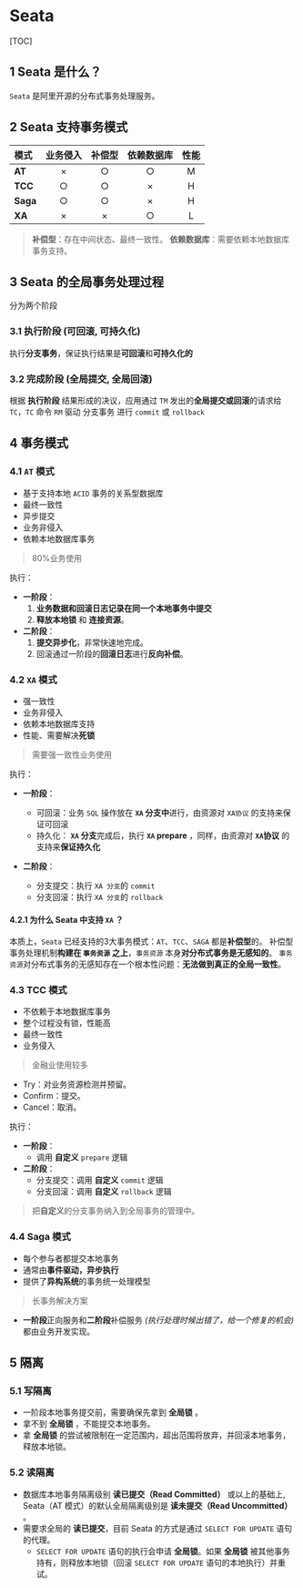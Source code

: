 # Seata

[TOC]

## 1 Seata 是什么？

`Seata` 是阿里开源的分布式事务处理服务。

## 2 Seata 支持事务模式

| 模式     | 业务侵入 | 补偿型 | 依赖数据库 | 性能  |
| :------- | :------: | :----: | :--------: | :---: |
| **AT**   |    ×     |   ○    |     ○      |   M   |
| **TCC**  |    ○     |   ○    |     ×      |   H   |
| **Saga** |    ○     |   ○    |     ×      |   H   |
| **XA**   |    ×     |   ×    |     ○      |   L   |

>**补偿型**：存在中间状态、最终一致性。
>**依赖数据库**：需要依赖本地数据库事务支持。

## 3 Seata 的全局事务处理过程

分为两个阶段

### 3.1 执行阶段 (可回滚, 可持久化)

执行**分支事务**，保证执行结果是**可回滚**和**可持久化的**

### 3.2 完成阶段 (全局提交, 全局回滚)

根据 **执行阶段** 结果形成的决议，应用通过 `TM` 发出的**全局提交或回滚**的请求给 `TC`，`TC` 命令 `RM` 驱动 分支事务 进行 `commit` 或 `rollback`

## 4 事务模式

### 4.1 `AT` 模式

* 基于支持本地 `ACID` 事务的关系型数据库
* 最终一致性
* 异步提交
* 业务非侵入
* 依赖本地数据库事务

> 80%业务使用

执行：

* **一阶段**：
    1. **业务数据和回滚日志记录在同一个本地事务中提交**
    2. **释放本地锁** 和 **连接资源**。
* **二阶段**：
    1. **提交异步化**，非常快速地完成。
    2. 回滚通过一阶段的**回滚日志**进行**反向补偿**。

### 4.2 `XA` 模式

* 强一致性
* 业务非侵入
* 依赖本地数据库支持
* 性能、需要解决**死锁**

> 需要强一致性业务使用

执行：

* **一阶段**：
  
  * 可回滚：业务 `SQL` 操作放在 **`XA` 分支中**进行，由资源对 `XA协议` 的支持来保证可回滚
  * 持久化： **`XA` 分支**完成后，执行 **`XA` prepare** ，同样，由资源对 **`XA`协议** 的支持来**保证持久化**
* **二阶段**：
  * 分支提交：执行 `XA 分支`的 `commit`
  * 分支回滚：执行 `XA 分支`的 `rollback`

#### 4.2.1 为什么 Seata 中支持 `XA` ？

本质上，`Seata` 已经支持的3大事务模式：`AT`、`TCC`、`SAGA` 都是**补偿型**的。
补偿型事务处理机制**构建在 `事务资源` 之上**，`事务资源` 本身**对分布式事务是无感知的**。
`事务资源`对分布式事务的无感知存在一个根本性问题：**无法做到真正的全局一致性**。

### 4.3 TCC 模式

* 不依赖于本地数据库事务
* 整个过程没有锁，性能高
* 最终一致性
* 业务侵入

> 金融业使用较多

* Try：对业务资源检测并预留。
* Confirm：提交。
* Cancel：取消。

执行：

* **一阶段**：
  * 调用 **自定义** `prepare` 逻辑
* **二阶段**：
  * 分支提交：调用 **自定义** `commit` 逻辑
  * 分支回滚：调用 **自定义** `rollback` 逻辑

> 把**自定义**的分支事务纳入到全局事务的管理中。

### 4.4 Saga 模式

* 每个参与者都提交本地事务
* 通常由**事件驱动，异步执行**
* 提供了**异构系统**的事务统一处理模型

> 长事务解决方案

* **一阶段**正向服务和**二阶段**补偿服务 *(执行处理时候出错了，给一个修复的机会)* 都由业务开发实现。

## 5 隔离

### 5.1 写隔离

* 一阶段本地事务提交前，需要确保先拿到 **全局锁** 。
* 拿不到 **全局锁** ，不能提交本地事务。
* 拿 **全局锁** 的尝试被限制在一定范围内，超出范围将放弃，并回滚本地事务，释放本地锁。

### 5.2 读隔离

* 数据库本地事务隔离级别 **读已提交（Read Committed）** 或以上的基础上, Seata（AT 模式）的默认全局隔离级别是 **读未提交（Read Uncommitted）** 。
* 需要求全局的 **读已提交**，目前 Seata 的方式是通过 `SELECT FOR UPDATE` 语句的代理。
  * `SELECT FOR UPDATE` 语句的执行会申请 **全局锁**。如果 **全局锁** 被其他事务持有，则释放本地锁（回滚 `SELECT FOR UPDATE` 语句的本地执行）并重试。
